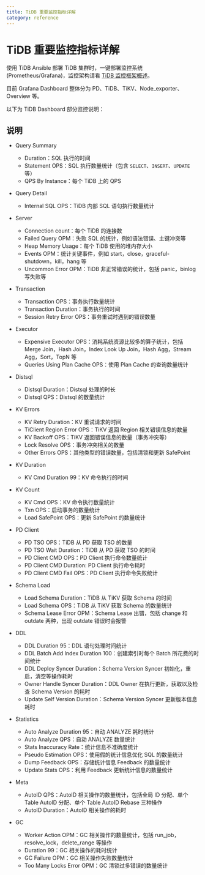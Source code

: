```yaml
---
title: TiDB 重要监控指标详解
category: reference
---
```


# TiDB 重要监控指标详解

使用 TiDB Ansible 部署 TiDB 集群时，一键部署监控系统 (Prometheus/Grafana)，监控架构请看 [TiDB 监控框架概述](/tidb-monitoring-framework.md)。

目前 Grafana Dashboard 整体分为 PD、TiDB、TiKV、Node\_exporter、Overview 等。

以下为 TiDB Dashboard 部分监控说明：

## 说明

- Query Summary
    - Duration：SQL 执行的时间
    - Statement OPS：SQL 执行数量统计（包含 `SELECT`、`INSERT`、`UPDATE` 等）
    - QPS By Instance：每个 TiDB 上的 QPS

- Query Detail
    - Internal SQL OPS：TiDB 内部 SQL 语句执行数量统计

- Server
    - Connection count：每个 TiDB 的连接数
    - Failed Query OPM：失败 SQL 的统计，例如语法错误、主键冲突等
    - Heap Memory Usage：每个 TiDB 使用的堆内存大小
    - Events OPM：统计关键事件，例如 start，close，graceful-shutdown，kill，hang 等
    - Uncommon Error OPM：TiDB 非正常错误的统计，包括 panic，binlog 写失败等

- Transaction
    - Transaction OPS：事务执行数量统计
    - Transaction Duration：事务执行的时间
    - Session Retry Error OPS：事务重试时遇到的错误数量

- Executor
    - Expensive Executor OPS：消耗系统资源比较多的算子统计，包括 Merge Join，Hash Join，Index Look Up Join，Hash Agg，Stream Agg，Sort，TopN 等
    - Queries Using Plan Cache OPS：使用 Plan Cache 的查询数量统计

- Distsql
    - Distsql Duration：Distsql 处理的时长
    - Distsql QPS：Distsql 的数量统计

- KV Errors
    - KV Retry Duration：KV 重试请求的时间
    - TiClient Region Error OPS：TiKV 返回 Region 相关错误信息的数量
    - KV Backoff OPS：TiKV 返回错误信息的数量（事务冲突等）
    - Lock Resolve OPS：事务冲突相关的数量
    - Other Errors OPS：其他类型的错误数量，包括清锁和更新 SafePoint

- KV Duration
    - KV Cmd Duration 99：KV 命令执行的时间

- KV Count
    - KV Cmd OPS：KV 命令执行数量统计
    - Txn OPS：启动事务的数量统计
    - Load SafePoint OPS：更新 SafePoint 的数量统计

- PD Client
    - PD TSO OPS：TiDB 从 PD 获取 TSO 的数量
    - PD TSO Wait Duration：TiDB 从 PD 获取 TSO 的时间
    - PD Client CMD OPS：PD Client 执行命令数量统计
    - PD Client CMD Duration: PD Client 执行命令耗时
    - PD Client CMD Fail OPS：PD Client 执行命令失败统计

- Schema Load
    - Load Schema Duration：TiDB 从 TiKV 获取 Schema 的时间
    - Load Schema OPS：TiDB 从 TiKV 获取 Schema 的数量统计
    - Schema Lease Error OPM：Schema Lease 出错，包括 change 和 outdate 两种，出现 outdate 错误时会报警

- DDL
    - DDL Duration 95：DDL 语句处理时间统计
    - DDL Batch Add Index Duration 100：创建索引时每个 Batch 所花费的时间统计
    - DDL Deploy Syncer Duration：Schema Version Syncer 初始化，重启，清空等操作耗时
    - Owner Handle Syncer Duration：DDL Owner 在执行更新，获取以及检查 Schema Version 的耗时
    - Update Self Version Duration：Schema Version Syncer 更新版本信息耗时

- Statistics
    - Auto Analyze Duration 95：自动 ANALYZE 耗时统计
    - Auto Analyze QPS：自动 ANALYZE 数量统计
    - Stats Inaccuracy Rate：统计信息不准确度统计
    - Pseudo Estimation OPS：使用假的统计信息优化 SQL 的数量统计
    - Dump Feedback OPS：存储统计信息 Feedback 的数量统计
    - Update Stats OPS：利用 Feedback 更新统计信息的数量统计

- Meta
    - AutoID QPS：AutoID 相关操作的数量统计，包括全局 ID 分配、单个 Table AutoID 分配、单个 Table AutoID Rebase 三种操作
    - AutoID Duration：AutoID 相关操作的耗时

- GC
    - Worker Action OPM：GC 相关操作的数量统计，包括 run\_job，resolve\_lock，delete\_range 等操作
    - Duration 99：GC 相关操作的耗时统计
    - GC Failure OPM：GC 相关操作失败数量统计
    - Too Many Locks Error OPM：GC 清锁过多错误的数量统计
